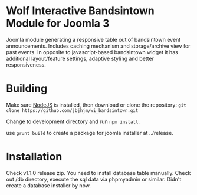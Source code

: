 # Wolf Interactive Bandsintown Module for Joomla 3
Joomla module generating a responsive table out of bandsintown event announcements.
Includes caching mechanism and storage/archive view for past events.
In opposite to javascript-based bandsintown widget it has additional layout/feature settings, adaptive styling and better responsiveness.

# Building
Make sure [NodeJS](https://nodejs.org/en/download/) is installed, then download or clone the repository: `git clone https://github.com/jbjhjm/wi_bandsintown.git`

Change to development directory and run `npm install`.

use `grunt build` to create a package for joomla installer at ../release.

# Installation
Check v1.1.0 release zip. You need to install database table manually. Check out /db directory, execute the sql data via phpmyadmin or similar. Didn't create a database installer by now.
